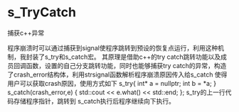 # s_TryCatch
捕获c++异常

程序崩溃时可以通过捕获到signal使程序跳转到预设的恢复点运行，利用这种机制，我封装了s_try和s_catch宏。
其原理是借助c++的try catch跳转功能以及成员回调函数，设置的自己分支跳转功能，同时也能够捕获try catch的异常，构造了crash_error结构体，利用strsignal函数解析程序崩溃原因传入给s_catch
使得用户可以获取crash原因，使用方式如下
    s_try{
        int* a = nullptr;
        int b = *a;
    }
    s_catch(crash_error,e)
    {
	std::cout << e.what() << std::end;
    };
s_try的上一行代码存储程序指针，跳转到 s_catch执行后程序继续向下执行。
